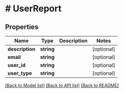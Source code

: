 # # UserReport

## Properties

Name | Type | Description | Notes
------------ | ------------- | ------------- | -------------
**description** | **string** |  | [optional]
**email** | **string** |  | [optional]
**user_id** | **string** |  | [optional]
**user_type** | **string** |  | [optional]

[[Back to Model list]](../../README.md#models) [[Back to API list]](../../README.md#endpoints) [[Back to README]](../../README.md)

